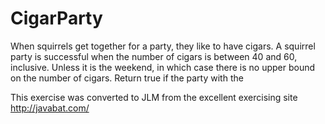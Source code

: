 
# CigarParty #
When
squirrels get together for a party, they like to have cigars. A
squirrel party is successful when the number of cigars is between 40
and 60, inclusive. Unless it is the weekend, in which case there is no
upper bound on the number of cigars. Return true if the party with the

This exercise was converted to JLM from the excellent exercising site http://javabat.com/

